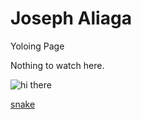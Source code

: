 # Joseph Aliaga

Yoloing Page

Nothing to watch here.

![hi there](https://media.giphy.com/media/GqDPJzpgz5Fn2/giphy.gif)



[snake](/snake.html)

